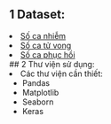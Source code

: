## 1 Dataset:
<li> <a href = "https://raw.githubusercontent.com/CSSEGISandData/COVID-19/master/csse_covid_19_data/csse_covid_19_time_series/time_series_covid19_confirmed_global.csv"> Số ca nhiễm </a> </li>
<li> <a href = "https://raw.githubusercontent.com/CSSEGISandData/COVID-19/master/csse_covid_19_data/csse_covid_19_time_series/time_series_covid19_deaths_global.csv"> Số ca tử vong </a> </li> 
<li> <a href = "https://raw.githubusercontent.com/CSSEGISandData/COVID-19/master/csse_covid_19_data/csse_covid_19_time_series/time_series_covid19_recovered_global.csv"> Số ca phục hồi </a></li>
## 2 Thư viện sử dụng:
<li> Các thư viện cần thiết: 
  <ul>  
    <li>Pandas </li>
    <li>Matplotlib</li>
    <li>Seaborn</li>
    <li>Keras</li>
  </ul>
</li>
